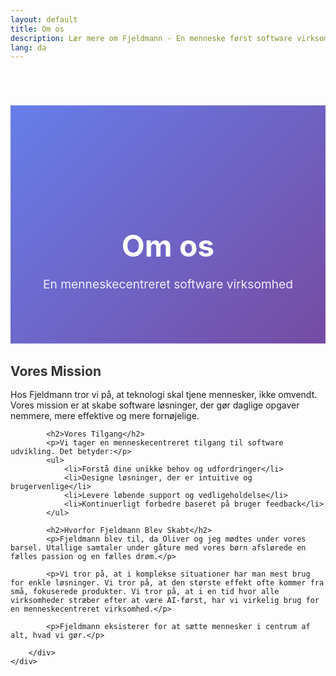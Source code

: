 ```yaml
---
layout: default
title: Om os
description: Lær mere om Fjeldmann - En menneske først software virksomhed
lang: da
---
```


<div class="page-header">
    <div class="container">
        <h1>Om os</h1>
        <p>En menneskecentreret software virksomhed</p>
    </div>
</div>

<div class="content-section">
    <div class="container">
        <div class="about-content">
            <h2>Vores Mission</h2>
            <p>Hos Fjeldmann tror vi på, at teknologi skal tjene mennesker, ikke omvendt. Vores mission er at skabe software løsninger, der gør daglige opgaver nemmere, mere effektive og mere fornøjelige.</p>
            
            <h2>Vores Tilgang</h2>
            <p>Vi tager en menneskecentreret tilgang til software udvikling. Det betyder:</p>
            <ul>
                <li>Forstå dine unikke behov og udfordringer</li>
                <li>Designe løsninger, der er intuitive og brugervenlige</li>
                <li>Levere løbende support og vedligeholdelse</li>
                <li>Kontinuerligt forbedre baseret på bruger feedback</li>
            </ul>
            
            <h2>Hvorfor Fjeldmann Blev Skabt</h2>
            <p>Fjeldmann blev til, da Oliver og jeg mødtes under vores barsel. Utallige samtaler under gåture med vores børn afslørede en fælles passion og en fælles drøm.</p>
            
            <p>Vi tror på, at i komplekse situationer har man mest brug for enkle løsninger. Vi tror på, at den største effekt ofte kommer fra små, fokuserede produkter. Vi tror på, at i en tid hvor alle virksomheder stræber efter at være AI-først, har vi virkelig brug for en menneskecentreret virksomhed.</p>
            
            <p>Fjeldmann eksisterer for at sætte mennesker i centrum af alt, hvad vi gør.</p>
        
        </div>
    </div>
</div>

<style>
.page-header {
    background: linear-gradient(135deg, #667eea 0%, #764ba2 100%);
    color: white;
    padding: 8rem 2rem 4rem;
    text-align: center;
    margin-top: 70px;
}

.page-header h1 {
    font-size: 3rem;
    margin-bottom: 1rem;
}

.page-header p {
    font-size: 1.2rem;
    opacity: 0.9;
}

.about-content h2 {
    color: #333;
    margin-top: 2rem;
    margin-bottom: 1rem;
}

.about-content ul {
    margin: 1rem 0;
    padding-left: 2rem;
}

.about-content li {
    margin-bottom: 0.5rem;
    line-height: 1.6;
}
</style>